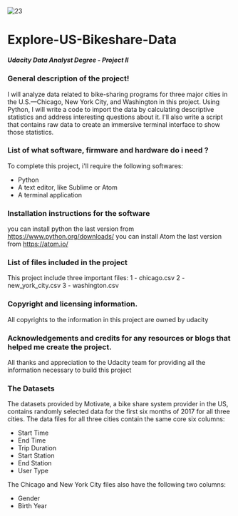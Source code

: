 ![23](https://user-images.githubusercontent.com/56920071/119466908-5a481a80-bd45-11eb-8ee4-c963892dcb19.PNG)
# Explore-US-Bikeshare-Data

##### Udacity Data Analyst Degree - Project II
### General description of the project!
I will analyze data related to bike-sharing programs for three major cities in the U.S.—Chicago, New York City, and Washington in this project. Using Python, I will write a code to import the data by calculating descriptive statistics and address interesting questions about it. I'll also write a script that contains raw data to create an immersive terminal interface to show those statistics.
### List of what software, firmware and hardware do i need ?
To complete this project, i'll require the following softwares:
- Python
- A text editor, like Sublime or Atom
- A terminal application
### Installation instructions for the software
you can install python the last version from https://www.python.org/downloads/
you can install Atom the last version from https://atom.io/

### List of files included in the project
This project include three important files:
1 - chicago.csv
2 - new_york_city.csv
3 - washington.csv
### Copyright and licensing information.
All copyrights to the information in this project are owned by udacity
### Acknowledgements and credits for any resources or blogs that helped me create the project.
All thanks and appreciation to the Udacity team for providing all the information necessary to build this project
### The Datasets
The datasets provided by Motivate, a bike share system provider in the US, contains randomly selected data for the first six months of 2017 for all three cities. The data files for all three cities contain the same core six columns:
- Start Time
- End Time
- Trip Duration
- Start Station
- End Station
- User Type

The Chicago and New York City files also have the following two columns:
- Gender
- Birth Year



